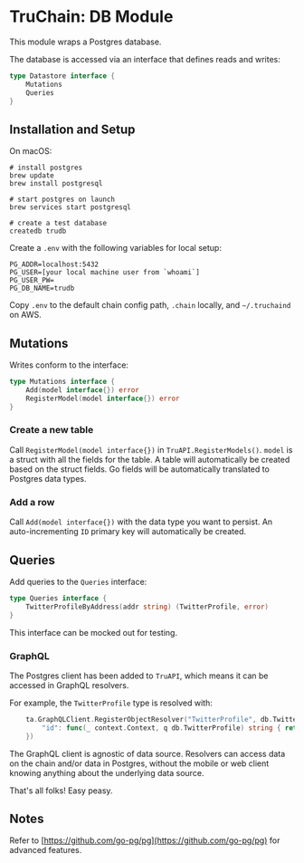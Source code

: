 # TruChain: DB Module

This module wraps a Postgres database.

The database is accessed via an interface that defines reads and writes:

```go
type Datastore interface {
	Mutations
	Queries
}
```

## Installation and Setup

On macOS: 

```
# install postgres
brew update
brew install postgresql

# start postgres on launch
brew services start postgresql

# create a test database
createdb trudb
```


Create a `.env` with the following variables for local setup:

```
PG_ADDR=localhost:5432
PG_USER=[your local machine user from `whoami`]
PG_USER_PW=
PG_DB_NAME=trudb
```

Copy `.env` to the default chain config path, `.chain` locally, and `~/.truchaind` on AWS.

## Mutations

Writes conform to the interface:

```go
type Mutations interface {
	Add(model interface{}) error
	RegisterModel(model interface{}) error
}
```

### Create a new table

Call `RegisterModel(model interface{})` in `TruAPI.RegisterModels()`. `model` is a struct with all the fields for the table. A table will automatically
be created based on the struct fields. Go fields will be automatically translated to
Postgres data types.

### Add a row

Call `Add(model interface{})` with the data type you want to persist. An auto-incrementing `ID` primary key will automatically be created.

## Queries

Add queries to the `Queries` interface:

```go
type Queries interface {
	TwitterProfileByAddress(addr string) (TwitterProfile, error)
}
```

This interface can be mocked out for testing.

### GraphQL

The Postgres client has been added to `TruAPI`, which means it can be accessed in GraphQL resolvers. 

For example, the `TwitterProfile` type is resolved with: 

```go
	ta.GraphQLClient.RegisterObjectResolver("TwitterProfile", db.TwitterProfile{}, map[string]interface{}{
		"id": func(_ context.Context, q db.TwitterProfile) string { return string(q.ID) },
	})
```

The GraphQL client is agnostic of data source. Resolvers can access data on the chain and/or data in Postgres, without the mobile or web client knowing anything about the underlying data source.

That's all folks! Easy peasy.

## Notes

Refer to [https://github.com/go-pg/pg](https://github.com/go-pg/pg) for advanced features.
